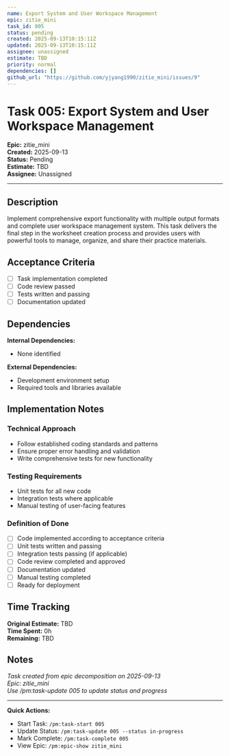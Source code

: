 ```yaml
---
name: Export System and User Workspace Management
epic: zitie_mini
task_id: 005
status: pending
created: 2025-09-13T10:15:11Z
updated: 2025-09-13T10:15:11Z
assignee: unassigned
estimate: TBD
priority: normal
dependencies: []
github_url: "https://github.com/yjyang1990/zitie_mini/issues/9"
---
```


# Task 005: Export System and User Workspace Management

**Epic:** zitie_mini  
**Created:** 2025-09-13  
**Status:** Pending  
**Estimate:** TBD  
**Assignee:** Unassigned  

---

## Description

Implement comprehensive export functionality with multiple output formats and complete user workspace management system. This task delivers the final step in the worksheet creation process and provides users with powerful tools to manage, organize, and share their practice materials.

## Acceptance Criteria

- [ ] Task implementation completed
- [ ] Code review passed
- [ ] Tests written and passing
- [ ] Documentation updated

## Dependencies

**Internal Dependencies:**
- None identified

**External Dependencies:**
- Development environment setup
- Required tools and libraries available

## Implementation Notes

### Technical Approach
- Follow established coding standards and patterns
- Ensure proper error handling and validation
- Write comprehensive tests for new functionality

### Testing Requirements
- Unit tests for all new code
- Integration tests where applicable
- Manual testing of user-facing features

### Definition of Done
- [ ] Code implemented according to acceptance criteria
- [ ] Unit tests written and passing
- [ ] Integration tests passing (if applicable)
- [ ] Code review completed and approved
- [ ] Documentation updated
- [ ] Manual testing completed
- [ ] Ready for deployment

## Time Tracking

**Original Estimate:** TBD  
**Time Spent:** 0h  
**Remaining:** TBD  

## Notes

*Task created from epic decomposition on 2025-09-13*  
*Epic: zitie_mini*  
*Use /pm:task-update 005 to update status and progress*

---

**Quick Actions:**
- Start Task: `/pm:task-start 005`
- Update Status: `/pm:task-update 005 --status in-progress`
- Mark Complete: `/pm:task-complete 005`
- View Epic: `/pm:epic-show zitie_mini`
